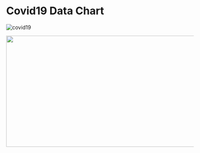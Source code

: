 # Covid19 Data Chart

![covid19](https://user-images.githubusercontent.com/50717631/153767645-648bf333-fe48-4c31-bb64-3349c7f93c5d.png)

<img src="https://user-images.githubusercontent.com/50717631/153767645-648bf333-fe48-4c31-bb64-3349c7f93c5d.png" width="700" height="300">
